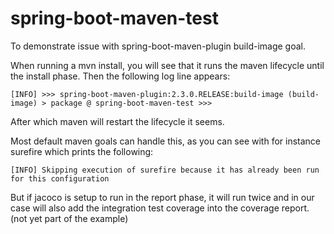 # spring-boot-maven-test
To demonstrate issue with spring-boot-maven-plugin build-image goal.

When running a mvn install, you will see that it runs the maven lifecycle until the install phase. 
Then the following log line appears:
```
[INFO] >>> spring-boot-maven-plugin:2.3.0.RELEASE:build-image (build-image) > package @ spring-boot-maven-test >>>
```

After which maven will restart the lifecycle it seems.

Most default maven goals can handle this, as you can see with for instance surefire which prints the following:
```
[INFO] Skipping execution of surefire because it has already been run for this configuration
```

But if jacoco is setup to run in the report phase, it will run twice and in our case will also add the integration test coverage into the coverage report. (not yet part of the example)
